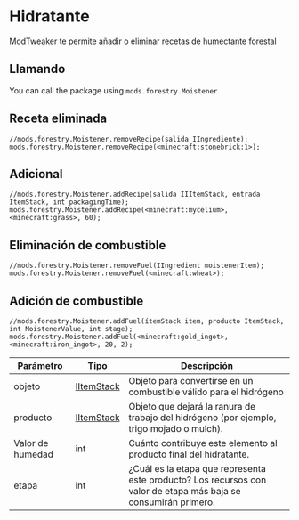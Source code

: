 # Hidratante

ModTweaker te permite añadir o eliminar recetas de humectante forestal

## Llamando

You can call the package using `mods.forestry.Moistener`

## Receta eliminada

```zenscript
//mods.forestry.Moistener.removeRecipe(salida IIngrediente);
mods.forestry.Moistener.removeRecipe(<minecraft:stonebrick:1>);
```

## Adicional

```zenscript
//mods.forestry.Moistener.addRecipe(salida IIItemStack, entrada ItemStack, int packagingTime); 
mods.forestry.Moistener.addRecipe(<minecraft:mycelium>, <minecraft:grass>, 60); 
```

## Eliminación de combustible

```zenscript
//mods.forestry.Moistener.removeFuel(IIngredient moistenerItem);
mods.forestry.Moistener.removeFuel(<minecraft:wheat>);

```

## Adición de combustible

```zenscript
//mods.forestry.Moistener.addFuel(ítemStack item, producto ItemStack, int MoistenerValue, int stage);
mods.forestry.Moistener.addFuel(<minecraft:gold_ingot>, <minecraft:iron_ingot>, 20, 2);
```

| Parámetro        | Tipo                                     | Descripción                                                                                                     |
| ---------------- | ---------------------------------------- | --------------------------------------------------------------------------------------------------------------- |
| objeto           | [IItemStack](/Vanilla/Items/IItemStack/) | Objeto para convertirse en un combustible válido para el hidrógeno                                              |
| producto         | [IItemStack](/Vanilla/Items/IItemStack/) | Objeto que dejará la ranura de trabajo del hidrógeno (por ejemplo, trigo mojado o mulch).                       |
| Valor de humedad | int                                      | Cuánto contribuye este elemento al producto final del hidratante.                                               |
| etapa            | int                                      | ¿Cuál es la etapa que representa este producto? Los recursos con valor de etapa más baja se consumirán primero. |
